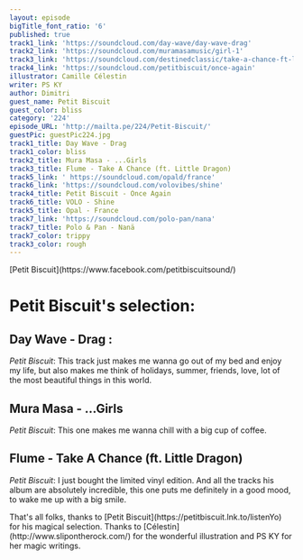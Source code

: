 ```yaml
---
layout: episode
bigTitle_font_ratio: '6'
published: true
track1_link: 'https://soundcloud.com/day-wave/day-wave-drag'
track2_link: 'https://soundcloud.com/muramasamusic/girl-1'
track3_link: 'https://soundcloud.com/destinedclassic/take-a-chance-ft-little-dragon'
track4_link: 'https://soundcloud.com/petitbiscuit/once-again'
illustrator: Camille Célestin
writer: PS KY
author: Dimitri
guest_name: Petit Biscuit
guest_color: bliss
category: '224'
episode_URL: 'http://mailta.pe/224/Petit-Biscuit/'
guestPic: guestPic224.jpg
track1_title: Day Wave - Drag
track1_color: bliss
track2_title: Mura Masa - ...Girls
track3_title: Flume - Take A Chance (ft. Little Dragon)
track5_link: ' https://soundcloud.com/opald/france'
track6_link: 'https://soundcloud.com/volovibes/shine'
track4_title: Petit Biscuit - Once Again
track6_title: VOLO - Shine
track5_title: Opal - France
track7_link: 'https://soundcloud.com/polo-pan/nana'
track7_title: Polo & Pan - Nanä
track7_color: trippy
track3_color: rough
---
```

<p id="introduction">[Petit Biscuit](https://www.facebook.com/petitbiscuitsound/)</p>

# Petit Biscuit's selection:

## Day Wave - Drag : 

_Petit Biscuit_: This track just makes me wanna go out of my bed and enjoy my life, but also makes me think of holidays, summer, friends, love, lot of the most beautiful things in this world.

## Mura Masa - ...Girls

_Petit Biscuit_: This one makes me wanna chill with a big cup of coffee.


## Flume - Take A Chance (ft. Little Dragon) 

_Petit Biscuit_: I just bought the limited vinyl edition. And all the tracks his album are absolutely incredible, this one puts me definitely in a good mood, to wake me up with a big smile.

<p id="outroduction">That's all folks, thanks to [Petit Biscuit](https://petitbiscuit.lnk.to/listenYo) for his magical selection. Thanks to [Célestin](http://www.slipontherock.com/) for the wonderful illustration and PS KY for her magic writings.</p>
